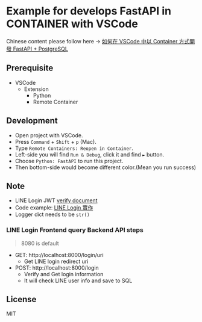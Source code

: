 # Example for develops FastAPI in CONTAINER with VSCode

Chinese content please follow here -> [如何在 VSCode 中以 Container 方式開發 FastAPI + PostgreSQL](https://nijialin.com/2021/05/29/fastapi-dev-in-container-vscode/)

## Prerequisite

- VSCode
  - Extension
    - Python
    - Remote Container

## Development

- Open project with VSCode.
- Press `Command` + `Shift` + `p` (Mac).
- Type `Remote Containers: Reopen in Container`.
- Left-side you will find `Run & Debug`, click it and find `►` button.
- Choose `Python: FastAPI` to run this project.
- Then bottom-side would become different color.(Mean you run success)

## Note

- LINE Login JWT [verify document](https://developers.line.biz/zh-hant/docs/line-login/integrate-line-login/#verify-id-token)
- Code example: [LINE Login 實作](https://nijialin.com/2019/10/05/Day21-LINE-Login-%E5%AF%A6%E4%BD%9C/)
- Logger dict needs to be `str()`

### LINE Login Frontend query Backend API steps

> 8080 is default

- GET: http://localhost:8000/login/uri
  - Get LINE login redirect uri
- POST: http://localhost:8000/login
  - Verify and Get login information
  - It will check LINE user info and save to SQL

## License

MIT
